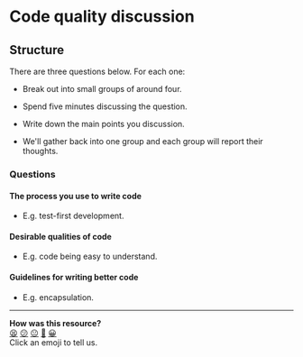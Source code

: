 # Code quality discussion

## Structure

There are three questions below.  For each one:

* Break out into small groups of around four.

* Spend five minutes discussing the question.

* Write down the main points you discussion.

* We'll gather back into one group and each group will report their thoughts.

### Questions

#### The process you use to write code

* E.g. test-first development.

#### Desirable qualities of code

* E.g. code being easy to understand.

#### Guidelines for writing better code

* E.g. encapsulation.

<!-- BEGIN GENERATED SECTION DO NOT EDIT -->

---

**How was this resource?**  
[😫](https://airtable.com/shrUJ3t7KLMqVRFKR?prefill_Repository=skills-workshops&prefill_File=object_oriented_programming/code_quality_discussion.md&prefill_Sentiment=😫) [😕](https://airtable.com/shrUJ3t7KLMqVRFKR?prefill_Repository=skills-workshops&prefill_File=object_oriented_programming/code_quality_discussion.md&prefill_Sentiment=😕) [😐](https://airtable.com/shrUJ3t7KLMqVRFKR?prefill_Repository=skills-workshops&prefill_File=object_oriented_programming/code_quality_discussion.md&prefill_Sentiment=😐) [🙂](https://airtable.com/shrUJ3t7KLMqVRFKR?prefill_Repository=skills-workshops&prefill_File=object_oriented_programming/code_quality_discussion.md&prefill_Sentiment=🙂) [😀](https://airtable.com/shrUJ3t7KLMqVRFKR?prefill_Repository=skills-workshops&prefill_File=object_oriented_programming/code_quality_discussion.md&prefill_Sentiment=😀)  
Click an emoji to tell us.

<!-- END GENERATED SECTION DO NOT EDIT -->
